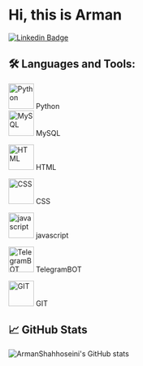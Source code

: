 # Hi, this is Arman 
[![Linkedin Badge](https://img.shields.io/badge/-ArmanShahhoseini-blue?style=flat-square&logo=Linkedin&logoColor=white&link=https://www.linkedin.com/in/arman-shahhoseini-4447152a0/)](https://www.linkedin.com/in/arman-shahhoseini-4447152a0)

## 🛠️ Languages and Tools:

<img src="https://camo.githubusercontent.com/3ecea32f70403db71ae4c3818d5c64f3c0cf6a634c52224e3c3f4d7de2032a0e/68747470733a2f2f75706c6f61642e77696b696d656469612e6f72672f77696b6970656469612f636f6d6d6f6e732f7468756d622f302f30612f507974686f6e2e7376672f31383070782d507974686f6e2e7376672e706e67" alt="Python" width="50" height="50"/> Python                
<img src="https://camo.githubusercontent.com/5cfffdf01d71df29ad63ff1b76fe427c33daeaaf47cf20eecdad16bd81d78c1e/68747470733a2f2f7777772e646576656c6f7065722e636f6d2f77702d636f6e74656e742f75706c6f6164732f323032312f31302f4d7953514c2d44617461626173652d5475746f7269616c732e706e67" alt="MySQL" width="50" height="50"/> MySQL

<img src="https://i.ibb.co/fF6d0Tq/492-html5-removebg-preview.png" alt="HTML" width="50" height="50"/> HTML

<img src="https://i.ibb.co/vD6TmBM/CSS3-logo-and-wordmark-svg-removebg-preview.png" alt="CSS" width="50" height="50"/> CSS

<img src="https://i.ibb.co/NSfLdT0/js-logo-removebg-preview.png" alt="javascript" width="50" height="50"/> javascript

<img src="https://i.ibb.co/N20WTtz/kisspng-telegram-bot-api-security-token-internet-bot-chatb-5af9813f13c5c9-969774171526300991081-remo.png" alt="TelegramBOT" width="50" height="50"/> TelegramBOT

<img src="https://camo.githubusercontent.com/fcafa5ebc1f5f789ae7d012a3ecd8fe7bda49516591caf7c37698f764165d880/68747470733a2f2f7777772e766563746f726c6f676f2e7a6f6e652f6c6f676f732f6769742d73636d2f6769742d73636d2d69636f6e2e737667" alt="GIT" width="50" height="50"/> GIT


## 📈 GitHub Stats

![ArmanShahhoseini's GitHub stats](https://github-readme-stats.vercel.app/api?username=arman-shahhoseini&show_icons=true&theme=radical)

